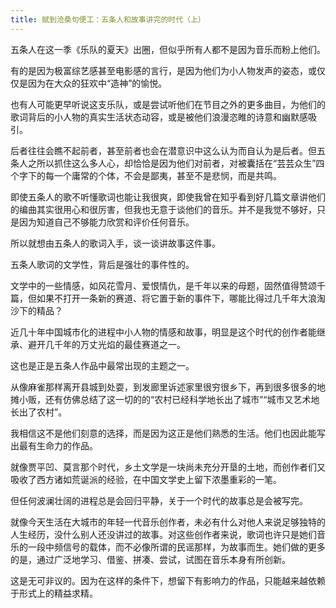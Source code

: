 ```yaml
---
title: 赋到沧桑句便工：五条人和故事讲完的时代（上）
---
```


五条人在这一季《乐队的夏天》出圈，但似乎所有人都不是因为音乐而粉上他们。

有的是因为极富综艺感甚至电影感的言行，是因为他们为小人物发声的姿态，或仅仅是因为在大众的狂欢中“造神”的愉悦。

也有人可能更早听说这支乐队，或是尝试听他们在节目之外的更多曲目，为他们的歌词背后的小人物的真实生活状态动容，或是被他们浪漫恣睢的诗意和幽默感吸引。

后者往往会瞧不起前者，甚至前者也会在潜意识中这么认为而自认为是后者。但五条人之所以抓住这么多人心，却恰恰是因为他们对前者，对被囊括在“芸芸众生”四个字下的每一个庸常的个体，不会是鄙夷，甚至不是悲悯，而是共鸣。


即使五条人的歌不听懂歌词也能让我很爽，即使我曾在知乎看到好几篇文章讲他们的编曲其实很用心和很厉害，但我也无意于谈他们的音乐。并不是我觉不够好，只是因为知道自己不够能力欣赏和评价任何音乐。

所以就想由五条人的歌词入手，谈一谈讲故事这件事。

五条人歌词的文学性，背后是强壮的事件性的。

文学中的一些情感，如风花雪月、爱恨情仇，是千年以来的母题，固然值得赞颂千篇，但如果不打开一条新的赛道、将它置于新的事件下，哪能比得过几千年大浪淘沙下的精品？



近几十年中国城市化的进程中小人物的情感和故事，明显是这个时代的创作者能继承、避开几千年的万丈光焰的最佳赛道之一。

这也是正是五条人作品中最常出现的主题之一。

从像麻雀那样离开县城到处耍，到发廊里诉述家里很穷很乡下，再到很多很多的地摊小贩，还有仿佛总结了这一切的的“农村已经科学地长出了城市”“城市又艺术地长出了农村”。

我相信这不是他们刻意的选择，而是因为这正是他们熟悉的生活。他们也因此能写出最有生命力的作品。

就像贾平凹、莫言那个时代，乡土文学是一块尚未充分开垦的土地，而创作者们又吸收了西方诸如荒诞派的经验，在中国文学史上留下浓墨重彩的一笔。

但任何波澜壮阔的进程总是会回归平静，关于一个时代的故事总是会被写完。

就像今天生活在大城市的年轻一代音乐创作者，未必有什么对他人来说足够独特的人生经历，没什么别人还没讲过的故事。对这些创作者来说，歌词也许只是她们音乐的一段中频信号的载体，而不必像所谓的民谣那样，为故事而生。她们做的更多的是，通过广泛地学习、借鉴、拼凑、尝试，试图在音乐本身有所创新。

这是无可非议的。因为在这样的条件下，想留下有影响力的作品，只能越来越依赖于形式上的精益求精。
